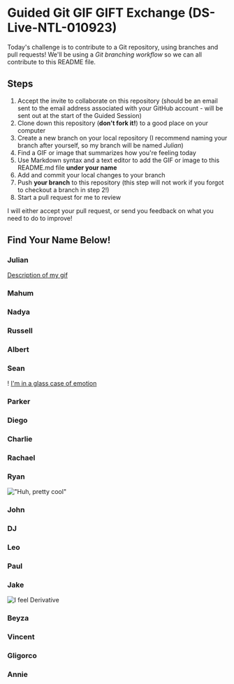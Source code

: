 # Guided Git GIF GIFT Exchange (DS-Live-NTL-010923)

Today's challenge is to contribute to a Git repository, using branches and pull requests! We'll be using a *Git branching workflow* so we can all contribute to this README file.

## Steps

1. Accept the invite to collaborate on this repository (should be an email sent to the email address associated with your GitHub account - will be sent out at the start of the Guided Session)
2. Clone down this repository (**don't fork it!**) to a good place on your computer
3. Create a new branch on your local repository (I recommend naming your branch after yourself, so my branch will be named _Julian_)
4. Find a GIF or image that summarizes how you're feeling today
5. Use Markdown syntax and a text editor to add the GIF or image to this README.md file **under your name**
6. Add and commit your local changes to your branch
7. Push **your branch** to this repository (this step will not work if you forgot to checkout a branch in step 2!)
8. Start a pull request for me to review

I will either accept your pull request, or send you feedback on what you need to do to improve!

## Find Your Name Below!

### Julian

[Description of my gif](https://media.giphy.com/media/J7KJ3R64Pv70I/giphy.gif)

### Mahum

### Nadya

### Russell

### Albert

### Sean

! [I'm in a glass case of emotion](https://media.tenor.com/TvewqI9O5KEAAAAC/anchorman-upset.gif)

### Parker

### Diego

### Charlie

### Rachael

### Ryan

!["Huh, pretty cool"](https://media.giphy.com/media/XreQmk7ETCak0/giphy.gif)

### John

### DJ

### Leo

### Paul

### Jake

![I feel Derivative](https://media.giphy.com/media/vxCqvjvJqjJHW/giphy.gif)

### Beyza

### Vincent

### Gligorco

### Annie
